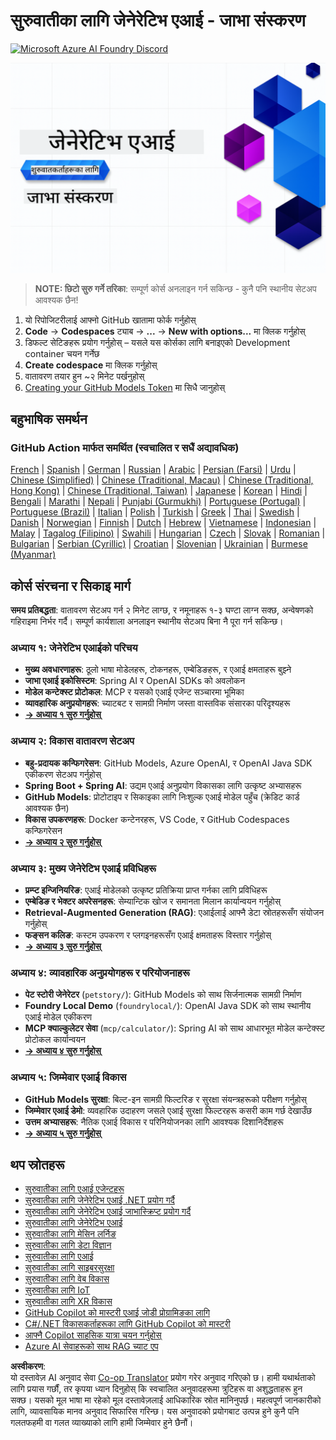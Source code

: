 <!--
CO_OP_TRANSLATOR_METADATA:
{
  "original_hash": "0f080f1f2a635610b5f6eff5a58a9590",
  "translation_date": "2025-07-25T07:42:39+00:00",
  "source_file": "README.md",
  "language_code": "ne"
}
-->
# सुरुवातीका लागि जेनेरेटिभ एआई - जाभा संस्करण
[![Microsoft Azure AI Foundry Discord](https://dcbadge.limes.pink/api/server/ByRwuEEgH4)](https://discord.com/invite/ByRwuEEgH4)

![सुरुवातीका लागि जेनेरेटिभ एआई - जाभा संस्करण](../../translated_images/beg-genai-series.61edc4a6b2cc54284fa2d70eda26dc0ca2669e26e49655b842ea799cd6e16d2a.ne.png)

> **NOTE: छिटो सुरु गर्ने तरिका**: सम्पूर्ण कोर्स अनलाइन गर्न सकिन्छ - कुनै पनि स्थानीय सेटअप आवश्यक छैन!
1. यो रिपोजिटरीलाई आफ्नो GitHub खातामा फोर्क गर्नुहोस्
2. **Code** → **Codespaces** ट्याब → **...** → **New with options...** मा क्लिक गर्नुहोस्
3. डिफल्ट सेटिङहरू प्रयोग गर्नुहोस् – यसले यस कोर्सका लागि बनाइएको Development container चयन गर्नेछ
4. **Create codespace** मा क्लिक गर्नुहोस्
5. वातावरण तयार हुन ~२ मिनेट पर्खनुहोस्
6. [Creating your GitHub Models Token](./02-SetupDevEnvironment/README.md#step-2-create-a-github-personal-access-token) मा सिधै जानुहोस्

## बहुभाषिक समर्थन

### GitHub Action मार्फत समर्थित (स्वचालित र सधैं अद्यावधिक)

[French](../fr/README.md) | [Spanish](../es/README.md) | [German](../de/README.md) | [Russian](../ru/README.md) | [Arabic](../ar/README.md) | [Persian (Farsi)](../fa/README.md) | [Urdu](../ur/README.md) | [Chinese (Simplified)](../zh/README.md) | [Chinese (Traditional, Macau)](../mo/README.md) | [Chinese (Traditional, Hong Kong)](../hk/README.md) | [Chinese (Traditional, Taiwan)](../tw/README.md) | [Japanese](../ja/README.md) | [Korean](../ko/README.md) | [Hindi](../hi/README.md) | [Bengali](../bn/README.md) | [Marathi](../mr/README.md) | [Nepali](./README.md) | [Punjabi (Gurmukhi)](../pa/README.md) | [Portuguese (Portugal)](../pt/README.md) | [Portuguese (Brazil)](../br/README.md) | [Italian](../it/README.md) | [Polish](../pl/README.md) | [Turkish](../tr/README.md) | [Greek](../el/README.md) | [Thai](../th/README.md) | [Swedish](../sv/README.md) | [Danish](../da/README.md) | [Norwegian](../no/README.md) | [Finnish](../fi/README.md) | [Dutch](../nl/README.md) | [Hebrew](../he/README.md) | [Vietnamese](../vi/README.md) | [Indonesian](../id/README.md) | [Malay](../ms/README.md) | [Tagalog (Filipino)](../tl/README.md) | [Swahili](../sw/README.md) | [Hungarian](../hu/README.md) | [Czech](../cs/README.md) | [Slovak](../sk/README.md) | [Romanian](../ro/README.md) | [Bulgarian](../bg/README.md) | [Serbian (Cyrillic)](../sr/README.md) | [Croatian](../hr/README.md) | [Slovenian](../sl/README.md) | [Ukrainian](../uk/README.md) | [Burmese (Myanmar)](../my/README.md)

## कोर्स संरचना र सिकाइ मार्ग

**समय प्रतिबद्धता**: वातावरण सेटअप गर्न २ मिनेट लाग्छ, र नमूनाहरू १-३ घण्टा लाग्न सक्छ, अन्वेषणको गहिराइमा निर्भर गर्दै। सम्पूर्ण कार्यशाला अनलाइन स्थानीय सेटअप बिना नै पूरा गर्न सकिन्छ।

### **अध्याय १: जेनेरेटिभ एआईको परिचय**
- **मुख्य अवधारणाहरू**: ठूलो भाषा मोडेलहरू, टोकनहरू, एम्बेडिङहरू, र एआई क्षमताहरू बुझ्ने
- **जाभा एआई इकोसिस्टम**: Spring AI र OpenAI SDKs को अवलोकन
- **मोडेल कन्टेक्स्ट प्रोटोकल**: MCP र यसको एआई एजेन्ट सञ्चारमा भूमिका
- **व्यावहारिक अनुप्रयोगहरू**: च्याटबट र सामग्री निर्माण जस्ता वास्तविक संसारका परिदृश्यहरू
- **[→ अध्याय १ सुरु गर्नुहोस्](./01-IntroToGenAI/README.md)**

### **अध्याय २: विकास वातावरण सेटअप**
- **बहु-प्रदायक कन्फिगरेसन**: GitHub Models, Azure OpenAI, र OpenAI Java SDK एकीकरण सेटअप गर्नुहोस्
- **Spring Boot + Spring AI**: उद्यम एआई अनुप्रयोग विकासका लागि उत्कृष्ट अभ्यासहरू
- **GitHub Models**: प्रोटोटाइप र सिकाइका लागि निःशुल्क एआई मोडेल पहुँच (क्रेडिट कार्ड आवश्यक छैन)
- **विकास उपकरणहरू**: Docker कन्टेनरहरू, VS Code, र GitHub Codespaces कन्फिगरेसन
- **[→ अध्याय २ सुरु गर्नुहोस्](./02-SetupDevEnvironment/README.md)**

### **अध्याय ३: मुख्य जेनेरेटिभ एआई प्रविधिहरू**
- **प्रम्प्ट इन्जिनियरिङ**: एआई मोडेलको उत्कृष्ट प्रतिक्रिया प्राप्त गर्नका लागि प्रविधिहरू
- **एम्बेडिङ र भेक्टर अपरेसनहरू**: सेम्यान्टिक खोज र समानता मिलान कार्यान्वयन गर्नुहोस्
- **Retrieval-Augmented Generation (RAG)**: एआईलाई आफ्नै डेटा स्रोतहरूसँग संयोजन गर्नुहोस्
- **फङ्सन कलिङ**: कस्टम उपकरण र प्लगइनहरूसँग एआई क्षमताहरू विस्तार गर्नुहोस्
- **[→ अध्याय ३ सुरु गर्नुहोस्](./03-CoreGenerativeAITechniques/README.md)**

### **अध्याय ४: व्यावहारिक अनुप्रयोगहरू र परियोजनाहरू**
- **पेट स्टोरी जेनेरेटर** (`petstory/`): GitHub Models को साथ सिर्जनात्मक सामग्री निर्माण
- **Foundry Local Demo** (`foundrylocal/`): OpenAI Java SDK को साथ स्थानीय एआई मोडेल एकीकरण
- **MCP क्याल्कुलेटर सेवा** (`mcp/calculator/`): Spring AI को साथ आधारभूत मोडेल कन्टेक्स्ट प्रोटोकल कार्यान्वयन
- **[→ अध्याय ४ सुरु गर्नुहोस्](./04-PracticalSamples/README.md)**

### **अध्याय ५: जिम्मेवार एआई विकास**
- **GitHub Models सुरक्षा**: बिल्ट-इन सामग्री फिल्टरिङ र सुरक्षा संयन्त्रहरूको परीक्षण गर्नुहोस्
- **जिम्मेवार एआई डेमो**: व्यवहारिक उदाहरण जसले एआई सुरक्षा फिल्टरहरू कसरी काम गर्छ देखाउँछ
- **उत्तम अभ्यासहरू**: नैतिक एआई विकास र परिनियोजनका लागि आवश्यक दिशानिर्देशहरू
- **[→ अध्याय ५ सुरु गर्नुहोस्](./05-ResponsibleGenAI/README.md)**

## थप स्रोतहरू

- [सुरुवातीका लागि एआई एजेन्टहरू](https://github.com/microsoft/ai-agents-for-beginners)
- [सुरुवातीका लागि जेनेरेटिभ एआई .NET प्रयोग गर्दै](https://github.com/microsoft/Generative-AI-for-beginners-dotnet)
- [सुरुवातीका लागि जेनेरेटिभ एआई जाभास्क्रिप्ट प्रयोग गर्दै](https://github.com/microsoft/generative-ai-with-javascript)
- [सुरुवातीका लागि जेनेरेटिभ एआई](https://github.com/microsoft/generative-ai-for-beginners)
- [सुरुवातीका लागि मेसिन लर्निङ](https://aka.ms/ml-beginners)
- [सुरुवातीका लागि डेटा विज्ञान](https://aka.ms/datascience-beginners)
- [सुरुवातीका लागि एआई](https://aka.ms/ai-beginners)
- [सुरुवातीका लागि साइबरसुरक्षा](https://github.com/microsoft/Security-101)
- [सुरुवातीका लागि वेब विकास](https://aka.ms/webdev-beginners)
- [सुरुवातीका लागि IoT](https://aka.ms/iot-beginners)
- [सुरुवातीका लागि XR विकास](https://github.com/microsoft/xr-development-for-beginners)
- [GitHub Copilot को मास्टरी एआई जोडी प्रोग्रामिङका लागि](https://aka.ms/GitHubCopilotAI)
- [C#/.NET विकासकर्ताहरूका लागि GitHub Copilot को मास्टरी](https://github.com/microsoft/mastering-github-copilot-for-dotnet-csharp-developers)
- [आफ्नै Copilot साहसिक यात्रा चयन गर्नुहोस्](https://github.com/microsoft/CopilotAdventures)
- [Azure AI सेवाहरूको साथ RAG च्याट एप](https://github.com/Azure-Samples/azure-search-openai-demo-java)

**अस्वीकरण**:  
यो दस्तावेज़ AI अनुवाद सेवा [Co-op Translator](https://github.com/Azure/co-op-translator) प्रयोग गरेर अनुवाद गरिएको छ। हामी यथार्थताको लागि प्रयास गर्छौं, तर कृपया ध्यान दिनुहोस् कि स्वचालित अनुवादहरूमा त्रुटिहरू वा अशुद्धताहरू हुन सक्छ। यसको मूल भाषा मा रहेको मूल दस्तावेज़लाई आधिकारिक स्रोत मानिनुपर्छ। महत्वपूर्ण जानकारीको लागि, व्यावसायिक मानव अनुवाद सिफारिस गरिन्छ। यस अनुवादको प्रयोगबाट उत्पन्न हुने कुनै पनि गलतफहमी वा गलत व्याख्याको लागि हामी जिम्मेवार हुने छैनौं।